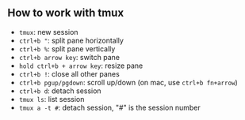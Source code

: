 ## How to work with tmux

- `tmux`: new session
- `ctrl+b "`: split pane horizontally
- `ctrl+b %`: split pane vertically
- `ctrl+b arrow key`: switch pane
- `hold ctrl+b + arrow key`: resize pane
- `ctrl+b !`: close all other panes
- `ctrl+b pgup/pgdown`: scroll up/down (on mac, use `ctrl+b fn+arrow`)
- `ctrl+b d`: detach session
- `tmux ls`: list session
- `tmux a -t #`: detach session, "#" is the session number